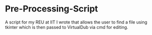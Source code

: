 # Pre-Processing-Script
A script for my REU at IIT I wrote that allows the user to find a file using tkinter which is then passed to VirtualDub via cmd for editing.
